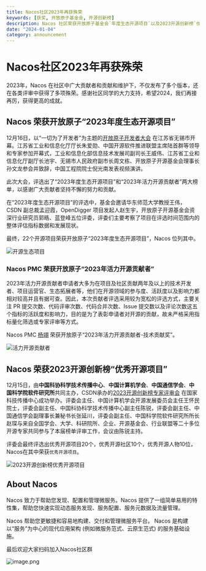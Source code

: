 ```yaml
---
title: Nacos社区2023年再获殊荣
keywords: [获奖, 开放原子基金会, 开源创新榜]
description: Nacos 社区荣获开放原子基金会`年度生态开源项目`以及2023开源创新榜`优秀开源项目`殊荣，感谢社区同学的大力支持。
date: "2024-01-04"
category: announcement
---
```


# Nacos社区2023年再获殊荣

2023年，Nacos 在社区中广大贡献者和贡献和维护下，不仅发布了多个版本，还在各类评审中获得了多项殊荣。感谢社区同学的大力支持，希望2024，我们再接再厉，获得更高的成就。

## Nacos 荣获开放原子“2023年度生态开源项目”

12月16日，以“一切为了开发者”为主题的[开放原子开发者大会](https://openatomcon.openatom.cn/) 在江苏省无锡市开幕。江苏省工业和信息化厅厅长朱爱勋、中国开源软件推进联盟主席陆首群等领导和专家参加开幕式，工业和信息化部信息技术发展司副司长王威伟、江苏省工业和信息化厅副厅长池宇、无锡市人民政府副市长周文栋、开放原子开源基金会理事长孙文龙参会并致辞，中国工程院院士倪光南发表视频演讲。

此次大会，评选出了“2023年度生态开源项目”和“2023年活力开源贡献者”两大榜单，以感谢广大贡献者坚持不懈的努力和贡献。

在“2023年度生态开源项目”的评选中，基金会邀请华东师范大学教授王伟，CSDN 副总裁孟迎霞，OpenDigger 项目发起人赵生宇，开放原子开源基金会资深行业研究员郭晧、蓝登峰五位评委，评委们主要考察了项目在评选时间范围内的整体评估指标数据和发展现状。

最终，22个开源项目荣获开放原子“2023年度生态开源项目”，Nacos 位列其中。

![开源生态项目](https://cdn.nlark.com/yuque/0/2024/jpeg/1577777/1704351655688-253fa8b4-4437-4b6e-a38a-0d4952468dac.jpeg?x-oss-process=image%2Fresize%2Cw_1500%2Climit_0%2Finterlace%2C1)

### Nacos PMC 荣获开放原子“2023年活力开源贡献者”

2023年活力开源贡献者申请者大多为在项目及社区贡献两年及以上的技术开发者、项目运营官、生态拓展者等，他们在开源领域的参与度、活跃度以及影响力都相对较高并且有据可查。因此，本次贡献者评选采用较为宽松的评选方式，主要关注 PR 提交次数、代码评审次数、代码合并次数、Issue 提交数以及评论次数这五个指标的活跃度和影响力，目的是为了表彰申请者对开源的贡献，故未严格采用指标量化筛选或专家评审等方式。

Nacos PMC [杨翊](https://github.com/KomachiSion) 荣获开放原子“2023年活力开源贡献者-技术贡献奖”。

![活力开源贡献者](https://cdn.nlark.com/yuque/0/2024/jpeg/1577777/1704351817954-d1048d91-a3b7-4dc3-a725-30af719a74da.jpeg?x-oss-process=image%2Fresize%2Cw_1329%2Climit_0%2Finterlace%2C1)

## Nacos 荣获2023开源创新榜“优秀开源项目”

12月15日，由**中国科协科学技术传播中心**、**中国计算机学会**、**中国通信学会**、**中国科学院软件研究所**共同主办，CSDN承办的[2023开源创新榜专家评审会](https://cccst.org.cn/zxyw/tzgg/art/2023/art_748b3428e4184ccc825ea6de1a2d273f.html) 在国家科技传播中心成功举办。评委会主任、中国计算机学会开源发展委员会主任王怀民院士，评委会副主任、中国科协科学技术传播中心副主任陈锐，评委会副主任、中国通信学会副理事长兼秘书长张延川，评委会副主任、中国科学院软件研究所所长赵琛与来自全国学会、大学、科研院所、企业、开源基金会、行业联盟等二十多位开源专家共同参与了本届榜单评审工作，会议由陈锐主持。

评委会最终评选出优秀开源项目20个，优秀开源社区10个，优秀开源人物10位，Nacos在其中荣获`优秀开源项目`。

![2023开源创新榜优秀开源项目](https://cdn.nlark.com/yuque/0/2024/jpeg/1577777/1704352802985-4380273f-b37c-4073-8d3d-91e989c3675b.jpeg?x-oss-process=image%2Fresize%2Cw_1500%2Climit_0%2Finterlace%2C1)

## About Nacos

Nacos 致力于帮助您发现、配置和管理微服务。Nacos 提供了一组简单易用的特性集，帮助您快速实现动态服务发现、服务配置、服务元数据及流量管理。

Nacos 帮助您更敏捷和容易地构建、交付和管理微服务平台。 Nacos 是构建以“服务”为中心的现代应用架构 (例如微服务范式、云原生范式) 的服务基础设施。

最后欢迎大家扫码加入Nacos社区群

![image.png](https://cdn.nlark.com/yuque/0/2023/png/1577777/1679276899363-83081d59-67c6-4501-9cf8-0d84ba7c6d7e.png#averageHue=%23c1c2c2&clientId=u9dfeac18-3281-4&from=paste&height=551&id=ubcf45e51&name=image.png&originHeight=1102&originWidth=854&originalType=binary&ratio=2&rotation=0&showTitle=false&size=155261&status=done&style=none&taskId=ud6bea1fe-b003-441b-a810-84435d2aeff&title=&width=427)

